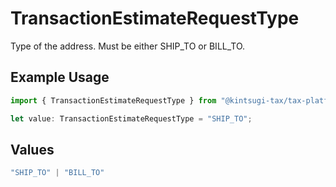 # TransactionEstimateRequestType

Type of the address. Must be either
                        SHIP_TO or BILL_TO.

## Example Usage

```typescript
import { TransactionEstimateRequestType } from "@kintsugi-tax/tax-platform-sdk/models";

let value: TransactionEstimateRequestType = "SHIP_TO";
```

## Values

```typescript
"SHIP_TO" | "BILL_TO"
```